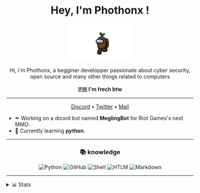 <h1 align="center">Hey, I'm Phothonx !</h1>
<div align="center">
 <img src="https://github.com/Phothonx/Phothonx/blob/main/images/amongus.gif" width="175" height="100"/>
</div>
<p align="center"> Hi, i'm Phothonx, a begginer developper passionate about cyber security, open source and many other things related to computers<br><br><strong>🇫🇷 I'm frech btw</strong></p>

<hr>


<p align="center">
<a href="https://discordapp.com/users/454929922108948480">Discord</a> • 
<a href="">Twitter</a> • 
<a href="">Mail</a>
</p>

- ✒ Working on a dicord bot named **MeglingBot** for Riot Games's next MMO.
- 🌱 Currently learning **python**.


<hr>

<div align="center">
 <h3> 📚 knowledge </h3>

 ![Python](https://img.shields.io/badge/Python-3776AB?style=for-the-badge&logo=python&logoColor=white)
 ![GitHub](https://img.shields.io/badge/github-%23121011.svg?style=for-the-badge&logo=github&logoColor=white)
 ![Shell](https://img.shields.io/badge/Shell_Script-121011?style=for-the-badge&logo=gnu-bash&logoColor=white)
 ![HTLM](https://img.shields.io/badge/HTML5-E34F26?style=for-the-badge&logo=html5&logoColor=white)
 ![Markdown](https://img.shields.io/badge/Markdown-000000?style=for-the-badge&logo=markdown&logoColor=white)
</div>


<hr>
<details>
 <summary>📊 Stats</summary>
 nothing... lol
</details>
